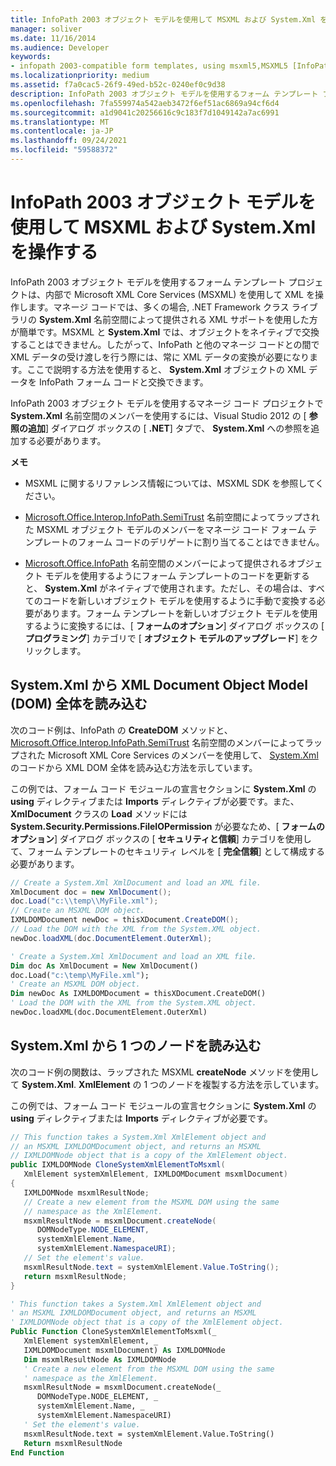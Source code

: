 ```yaml
---
title: InfoPath 2003 オブジェクト モデルを使用して MSXML および System.Xml を操作する
manager: soliver
ms.date: 11/16/2014
ms.audience: Developer
keywords:
- infopath 2003-compatible form templates, using msxml5,MSXML5 [InfoPath 2007],MSXML5 script [InfoPath 2007],InfoPath 2007, using MSXML5
ms.localizationpriority: medium
ms.assetid: f7a0cac5-26f9-49ed-b52c-0240ef0c9d38
description: InfoPath 2003 オブジェクト モデルを使用するフォーム テンプレート プロジェクトは、内部で Microsoft XML Core Services (MSXML) を使用して XML を操作します。マネージ コードでは、多くの場合, .NET Framework クラス ライブラリの System.Xml 名前空間によって提供される XML サポートを使用した方が簡単です。MSXML と System.Xml では、オブジェクトをネイティブで交換することはできません。したがって、InfoPath と他のマネージ コードとの間で XML データの受け渡しを行う際には、常に XML データの変換が必要になります。ここで説明する方法を使用すると、System.Xml オブジェクトの XML データを InfoPath フォーム コードと交換できます。
ms.openlocfilehash: 7fa559974a542aeb3472f6ef51ac6869a94cf6d4
ms.sourcegitcommit: a1d9041c20256616c9c183f7d1049142a7ac6991
ms.translationtype: MT
ms.contentlocale: ja-JP
ms.lasthandoff: 09/24/2021
ms.locfileid: "59588372"
---
```

# <a name="working-with-msxml-and-systemxml-using-the-infopath-2003-object-model"></a>InfoPath 2003 オブジェクト モデルを使用して MSXML および System.Xml を操作する

InfoPath 2003 オブジェクト モデルを使用するフォーム テンプレート プロジェクトは、内部で Microsoft XML Core Services (MSXML) を使用して XML を操作します。マネージ コードでは、多くの場合, .NET Framework クラス ライブラリの **System.Xml** 名前空間によって提供される XML サポートを使用した方が簡単です。MSXML と **System.Xml** では、オブジェクトをネイティブで交換することはできません。したがって、InfoPath と他のマネージ コードとの間で XML データの受け渡しを行う際には、常に XML データの変換が必要になります。ここで説明する方法を使用すると、 **System.Xml** オブジェクトの XML データを InfoPath フォーム コードと交換できます。 
  
InfoPath 2003 オブジェクト モデルを使用するマネージ コード プロジェクトで **System.Xml** 名前空間のメンバーを使用するには、Visual Studio 2012 の [ **参照の追加**] ダイアログ ボックスの [ **.NET**] タブで、 **System.Xml** への参照を追加する必要があります。 
  
 **メモ**
  
- MSXML に関するリファレンス情報については、MSXML SDK を参照してください。
    
- [Microsoft.Office.Interop.InfoPath.SemiTrust](https://msdn.microsoft.com/library/Microsoft.Office.Interop.InfoPath.SemiTrust.aspx) 名前空間によってラップされた MSXML オブジェクト モデルのメンバーをマネージ コード フォーム テンプレートのフォーム コードのデリゲートに割り当てることはできません。 
    
- [Microsoft.Office.InfoPath](https://msdn.microsoft.com/library/Microsoft.Office.InfoPath.aspx) 名前空間のメンバーによって提供されるオブジェクト モデルを使用するようにフォーム テンプレートのコードを更新すると、 **System.Xml** がネイティブで使用されます。ただし、その場合は、すべてのコードを新しいオブジェクト モデルを使用するように手動で変換する必要があります。フォーム テンプレートを新しいオブジェクト モデルを使用するように変換するには、[ **フォームのオプション**] ダイアログ ボックスの [ **プログラミング**] カテゴリで [ **オブジェクト モデルのアップグレード**] をクリックします。
    
## <a name="loading-an-entire-xml-document-object-model-dom-from-systemxml"></a>System.Xml から XML Document Object Model (DOM) 全体を読み込む

次のコード例は、InfoPath の **CreateDOM** メソッドと、 [Microsoft.Office.Interop.InfoPath.SemiTrust](https://msdn.microsoft.com/library/Microsoft.Office.Interop.InfoPath.SemiTrust._XDocument2.CreateDOM.aspx) 名前空間のメンバーによってラップされた Microsoft XML Core Services のメンバーを使用して、 [System.Xml](https://msdn.microsoft.com/library/Microsoft.Office.Interop.InfoPath.SemiTrust.aspx) のコードから XML DOM 全体を読み込む方法を示しています。 
  
この例では、フォーム コード モジュールの宣言セクションに **System.Xml** の **using** ディレクティブまたは **Imports** ディレクティブが必要です。また、 **XmlDocument** クラスの **Load** メソッドには **System.Security.Permissions.FileIOPermission** が必要なため、[ **フォームのオプション**] ダイアログ ボックスの [ **セキュリティと信頼**] カテゴリを使用して、フォーム テンプレートのセキュリティ レベルを [ **完全信頼**] として構成する必要があります。 
  
```cs
// Create a System.Xml XmlDocument and load an XML file.
XmlDocument doc = new XmlDocument();
doc.Load("c:\\temp\\MyFile.xml");
// Create an MSXML DOM object.
IXMLDOMDocument newDoc = thisXDocument.CreateDOM();
// Load the DOM with the XML from the System.XML object.
newDoc.loadXML(doc.DocumentElement.OuterXml);
```

```vb
' Create a System.Xml XmlDocument and load an XML file.
Dim doc As XmlDocument = New XmlDocument()
doc.Load("c:\temp\MyFile.xml");
' Create an MSXML DOM object.
Dim newDoc As IXMLDOMDocument = thisXDocument.CreateDOM()
' Load the DOM with the XML from the System.XML object.
newDoc.loadXML(doc.DocumentElement.OuterXml)
```

## <a name="loading-a-single-node-from-systemxml"></a>System.Xml から 1 つのノードを読み込む

次のコード例の関数は、ラップされた MSXML **createNode** メソッドを使用して **System.Xml**. **XmlElement** の 1 つのノードを複製する方法を示しています。 
  
この例では、フォーム コード モジュールの宣言セクションに **System.Xml** の **using** ディレクティブまたは **Imports** ディレクティブが必要です。 
  
```cs
// This function takes a System.Xml XmlElement object and 
// an MSXML IXMLDOMDocument object, and returns an MSXML 
// IXMLDOMNode object that is a copy of the XmlElement object.
public IXMLDOMNode CloneSystemXmlElementToMsxml(
   XmlElement systemXmlElement, IXMLDOMDocument msxmlDocument)
{
   IXMLDOMNode msxmlResultNode;
   // Create a new element from the MSXML DOM using the same 
   // namespace as the XmlElement.
   msxmlResultNode = msxmlDocument.createNode(
      DOMNodeType.NODE_ELEMENT, 
      systemXmlElement.Name, 
      systemXmlElement.NamespaceURI);
   // Set the element's value.
   msxmlResultNode.text = systemXmlElement.Value.ToString();
   return msxmlResultNode;
}
```

```vb
' This function takes a System.Xml XmlElement object and 
' an MSXML IXMLDOMDocument object, and returns an MSXML 
' IXMLDOMNode object that is a copy of the XmlElement object.
Public Function CloneSystemXmlElementToMsxml(_
   XmlElement systemXmlElement, _
   IXMLDOMDocument msxmlDocument) As IXMLDOMNode
   Dim msxmlResultNode As IXMLDOMNode
   ' Create a new element from the MSXML DOM using the same 
   ' namespace as the XmlElement.
   msxmlResultNode = msxmlDocument.createNode(_
      DOMNodeType.NODE_ELEMENT, _
      systemXmlElement.Name, _
      systemXmlElement.NamespaceURI)
   ' Set the element's value.
   msxmlResultNode.text = systemXmlElement.Value.ToString()
   Return msxmlResultNode
End Function
```


